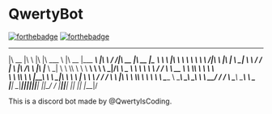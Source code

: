 # QwertyBot
[![forthebadge](https://forthebadge.com/images/badges/built-with-love.svg)](https://forthebadge.com)
[![forthebadge](https://forthebadge.com/images/badges/powered-by-electricity.svg)](https://forthebadge.com)
 ________  ___       __   _______   ________  _________    ___    ___ ________  ________  _________   
|\   __  \|\  \     |\  \|\  ___ \ |\   __  \|\___   ___\ |\  \  /  /|\   __  \|\   __  \|\___   ___\ 
\ \  \|\  \ \  \    \ \  \ \   __/|\ \  \|\  \|___ \  \_| \ \  \/  / | \  \|\ /\ \  \|\  \|___ \  \_| 
 \ \  \\\  \ \  \  __\ \  \ \  \_|/_\ \   _  _\   \ \  \   \ \    / / \ \   __  \ \  \\\  \   \ \  \  
  \ \  \\\  \ \  \|\__\_\  \ \  \_|\ \ \  \\  \|   \ \  \   \/  /  /   \ \  \|\  \ \  \\\  \   \ \  \ 
   \ \_____  \ \____________\ \_______\ \__\\ _\    \ \__\__/  / /      \ \_______\ \_______\   \ \__\
    \|___| \__\|____________|\|_______|\|__|\|__|    \|__|\___/ /        \|_______|\|_______|    \|__|
          \|__|                                          \|___|/                                      
                                                                                   
                                                                                                      
This is a discord bot made by @QwertyIsCoding. 
